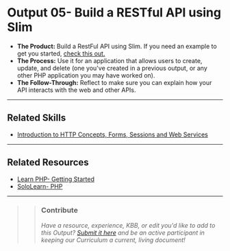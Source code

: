 # Output 05- Build a RESTful API using Slim

- **The Product:** Build a RestFul API using Slim. If you need an example to get you started, [check this out.](https://docs.google.com/document/d/1J39GPJ5Md5hrCITVYbkDydo5sFPSPtFFhxHH7wgZ1tI) <br>
- **The Process:** Use it for an application that allows users to create, update, and delete (one you've created in a previous output, or any other PHP application you may have worked on).  <br>
- **The Follow-Through:** Reflect to make sure you can explain how your API interacts with the web and other APIs. 

----
## Related Skills
- [Introduction to HTTP Concepts, Forms, Sessions and Web Services](https://github.com/andela/learningmap/blob/master/Phase-C/PHP-Learning-Outcomes/Curriculum/Module%208%20-%20Introduction%20to%20HTTP%20Concepts%2C%20Forms%2C%20Sessions%20and%20Web%20Services/README.md)

----
## Related Resources
- [Learn PHP- Getting Started](http://www.learn-php.org/)
- [SoloLearn- PHP](https://www.sololearn.com/Course/PHP/)

---

>> ### Contribute
>> _Have a resource, experience, KBB, or edit you'd like to add to this Output? [Submit it here](https://docs.google.com/a/andela.com/forms/d/e/1FAIpQLSeiwit-7JW3UScG9ItDX9DUZZnlCwdpo7aWruahsPKNJ_6JOA/viewform?usp=sf_link) and be an active participant in keeping our Curriculum a current, living document!_
